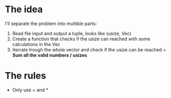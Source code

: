 # The idea
I'll separate the problem into multible parts:
1. Read file input and output a tuple, looks like  (usize, Vec<usize>)
2. Create a function that checks if the usize can reached with some calculations in the Vec<usize>
3. Iterrate trough the whole vector and check if the usize can be reached
= **Sum all the valid numbers / usizes**

# The rules
- Only use + and *
